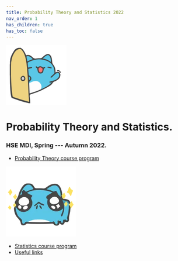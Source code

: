 ```yaml
---
title: Probability Theory and Statistics 2022
nav_order: 1
has_children: true
has_toc: false
---
```

![](/images/capoo_open.png)
# Probability Theory and Statistics. 

### HSE MDI, Spring --- Autumn 2022.

* [Probability Theory course program](/hse_prob_stat_22/pt_program)


![](/images/capoo_stars.png)


* [Statistics course program](/hse_prob_stat_22/stat_program)
* [Useful links](/hse_prob_stat_shared/links)